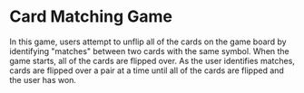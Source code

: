 # Card Matching Game
In this game, users attempt to unflip all of the cards on the game board by identifying "matches"
between two cards with the same symbol. When the game starts, all of the cards are flipped over. As
the user identifies matches, cards are flipped over a pair at a time until all of the cards are flipped
and the user has won.
